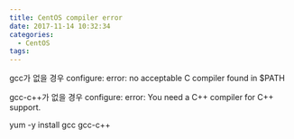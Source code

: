 ```yaml
---
title: CentOS compiler error
date: 2017-11-14 10:32:34
categories:
  - CentOS
tags:
---
```

gcc가 없을 경우
configure: error: no acceptable C compiler found in $PATH

gcc-c++가 없을 경우
configure: error: You need a C++ compiler for C++ support.

yum -y install gcc gcc-c++